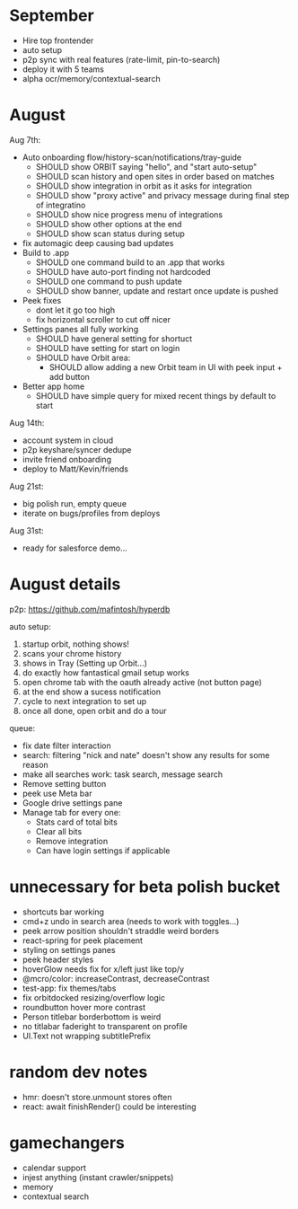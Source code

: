 # September

- Hire top frontender
- auto setup
- p2p sync with real features (rate-limit, pin-to-search)
- deploy it with 5 teams
- alpha ocr/memory/contextual-search

# August

Aug 7th:

- Auto onboarding flow/history-scan/notifications/tray-guide
  - SHOULD show ORBIT saying "hello", and "start auto-setup"
  - SHOULD scan history and open sites in order based on matches
  - SHOULD show integration in orbit as it asks for integration
  - SHOULD show "proxy active" and privacy message during final step of integratino
  - SHOULD show nice progress menu of integrations
  - SHOULD show other options at the end
  - SHOULD show scan status during setup
- fix automagic deep causing bad updates
- Build to .app
  - SHOULD one command build to an .app that works
  - SHOULD have auto-port finding not hardcoded
  - SHOULD one command to push update
  - SHOULD show banner, update and restart once update is pushed
- Peek fixes
  - dont let it go too high
  - fix horizontal scroller to cut off nicer
- Settings panes all fully working
  - SHOULD have general setting for shortuct
  - SHOULD have setting for start on login
  - SHOULD have Orbit area:
    - SHOULD allow adding a new Orbit team in UI with peek input + add button
- Better app home
  - SHOULD have simple query for mixed recent things by default to start

Aug 14th:

- account system in cloud
- p2p keyshare/syncer dedupe
- invite friend onboarding
- deploy to Matt/Kevin/friends

Aug 21st:

- big polish run, empty queue
- iterate on bugs/profiles from deploys

Aug 31st:

- ready for salesforce demo...

# August details

p2p: https://github.com/mafintosh/hyperdb

auto setup:

1.  startup orbit, nothing shows!
2.  scans your chrome history
3.  shows in Tray (Setting up Orbit...)
4.  do exactly how fantastical gmail setup works
5.  open chrome tab with the oauth already active (not button page)
6.  at the end show a sucess notification
7.  cycle to next integration to set up
8.  once all done, open orbit and do a tour

queue:

- fix date filter interaction
- search: filtering "nick and nate" doesn't show any results for some reason
- make all searches work: task search, message search
- Remove setting button
- peek use Meta bar
- Google drive settings pane
- Manage tab for every one:
  - Stats card of total bits
  - Clear all bits
  - Remove integration
  - Can have login settings if applicable

# unnecessary for beta polish bucket

- shortcuts bar working
- cmd+z undo in search area (needs to work with toggles...)
- peek arrow position shouldn't straddle weird borders
- react-spring for peek placement
- styling on settings panes
- peek header styles
- hoverGlow needs fix for x/left just like top/y
- @mcro/color: increaseContrast, decreaseContrast
- test-app: fix themes/tabs
- fix orbitdocked resizing/overflow logic
- roundbutton hover more contrast
- Person titlebar borderbottom is weird
- no titlabar faderight to transparent on profile
- UI.Text not wrapping subtitlePrefix

# random dev notes

- hmr: doesn't store.unmount stores often
- react: await finishRender() could be interesting

# gamechangers

- calendar support
- injest anything (instant crawler/snippets)
- memory
- contextual search
